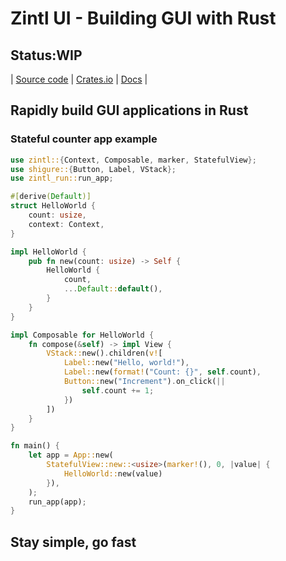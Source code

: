 # Zintl UI - Building GUI with Rust

## Status:WIP

| [Source code](https://github.com/rakuhsg/zintl) | [Crates.io](https://crates.io/crates/zintl) | [Docs](https://docs.rs/zintl/latest/zintl) |

## Rapidly build GUI applications in Rust

### Stateful counter app example

```rs
use zintl::{Context, Composable, marker, StatefulView};
use shigure::{Button, Label, VStack};
use zintl_run::run_app;

#[derive(Default)]
struct HelloWorld {
    count: usize,
    context: Context,
}

impl HelloWorld {
    pub fn new(count: usize) -> Self {
        HelloWorld {
            count,
            ...Default::default(),
        }
    }
}

impl Composable for HelloWorld {
    fn compose(&self) -> impl View {
        VStack::new().children(v![
            Label::new("Hello, world!"),
            Label::new(format!("Count: {}", self.count),
            Button::new("Increment").on_click(||
                self.count += 1;
            })
        ])
    }
}

fn main() {
    let app = App::new(
        StatefulView::new::<usize>(marker!(), 0, |value| {
            HelloWorld::new(value)
        }),
    );
    run_app(app);
}
```

## Stay simple, go fast
